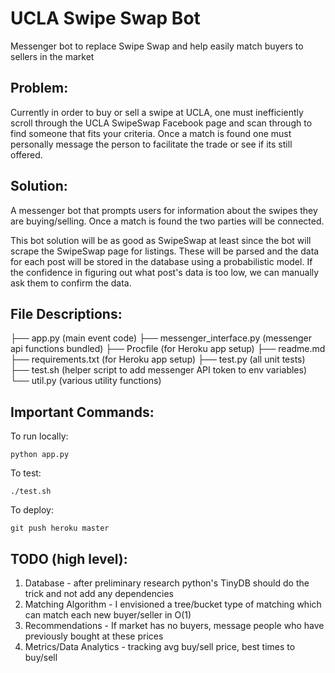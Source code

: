 # UCLA Swipe Swap Bot
Messenger bot to replace Swipe Swap and help easily match buyers to sellers in the market

## Problem:
Currently in order to buy or sell a swipe at UCLA, one must inefficiently scroll through the
UCLA SwipeSwap Facebook page and scan through to find someone that fits your criteria. Once
a match is found one must personally message the person to facilitate the trade or see if its still
offered.

## Solution:
A messenger bot that prompts users for information about the swipes they are buying/selling. Once a
match is found the two parties will be connected.

This bot solution will be as good as SwipeSwap at least since the bot will scrape the SwipeSwap page for
listings. These will be parsed and the data for each post will be stored in the database using a probabilistic model.
If the confidence in figuring out what post's data is too low, we can manually ask them to confirm the data.


## File Descriptions:
├── app.py (main event code)
├── messenger_interface.py (messenger api functions bundled)
├── Procfile (for Heroku app setup)
├── readme.md
├── requirements.txt (for Heroku app setup)
├── test.py (all unit tests)
├── test.sh (helper script to add messenger API token to env variables)
└── util.py (various utility functions)

## Important Commands:
To run locally:

```python app.py```

To test:

``` ./test.sh ```

To deploy:

``` git push heroku master ```

## TODO (high level):
1. Database - after preliminary research python's TinyDB should do the trick and not add any dependencies
2. Matching Algorithm - I envisioned a tree/bucket type of matching which can match each new buyer/seller in O(1)
3. Recommendations - If market has no buyers, message people who have previously bought at these prices
4. Metrics/Data Analytics - tracking avg buy/sell price, best times to buy/sell